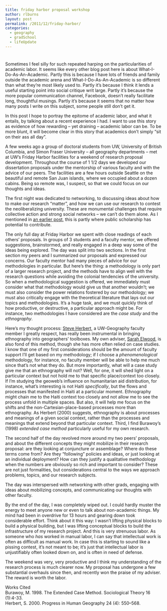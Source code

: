 ```yaml
---
title: friday harbor proposal workshop
author: rlburns
layout: post
permalink: /2011/12/friday-harbor/
categories:
  - geography
  - gradSchool
  - lifeUpdate
---
```

# 

Sometimes I feel silly for such repeated harping on the particularities of academic labor. It seems like every other blog post here is about What-I-Do-As-An-Academic. Partly this is because I have lots of friends and family outside the academic arena and What-I-Do-As-An-Academic is so different than what they’re most likely used to. Partly it’s because I think it lends a useful starting point into social critique writ large. Partly it’s because the more popular communication channel, Facebook, doesn’t really facilitate long, thoughtful musings. Partly it’s because it seems that no matter how many posts I write on this subject, some people still don’t get it.

In this post I hope to portray the epitome of academic labor, and what it entails, by talking about a recent experience I had. I want to use this story as evidence of how rewarding – yet draining – academic labor can be. To be more blunt, it will become clear in this story that academics don’t simply “sit on their ass all day”.

A few weeks ago a group of doctoral students from UW, University of British Columbia, and Simon Fraser University – all geography departments – met at UW’s Friday Harbor facilities for a weekend of research proposal development. Throughout the course of 1 1/2 days we developed our dissertation proposals under the mentorship of various faculty and with the advice of our peers. The facilities are a few hours outside Seattle on the beautiful and remote San Juan islands, where we occupied about a dozen cabins. Being so remote was, I suspect, so that we could focus on our thoughts and ideas.

The first night was dedicated to networking, to discussing ideas about how to make our research “matter”, and how we can use our research to contest the neoliberalizing university. These are monumental challenges that require collective action and strong social networks – we can’t do them alone. As I mentioned in [an earlier post][1], this is partly where public scholarship has potential to contribute.

 [1]: http://students.washington.edu/rlburns/2011/12/my-take-on-public-scholarship/

The only full day at Friday Harbor we spent with close readings of each others’ proposals. In groups of 3 students and a faculty mentor, we offered suggestions, brainstormed, and really engaged in a deep way some of the ideas being explored. The day was split into two sections. In the first section my peers and I summarized our proposals and expressed our concerns. Our faculty mentor had many pieces of advice for our methodologies in particular. But here’s the thing: a methodology is only part of a larger research project, and the methods have to align well with the research questions while avoiding the colonial tendencies of the university. So when a methodological suggestion is offered, we immediately must consider what that methodology would give us that another wouldn’t; we must also consider the power relations fostered by our methodology; we must also critically engage with the theoretical literature that lays out our topics and methodologies. It’s a huge task, and we must quickly think of how productive, or destructive, a particular approach might be. For instance, two methodologies I have considered are the *case study* and the *ethnography*.

Here’s my thought process: [Steve Herbert][2], a UW-Geography faculty member I greatly respect, has really been instrumental in bringing ethnography into geographers’ toolboxes. My own adviser, [Sarah Elwood][3], is also fond of this method, though she has more often relied on case studies. I know that one of my first considerations should be the amount of faculty support I’ll get based on my methodology; if I choose a *phenomenological* methodology, for instance, no faculty member will be able to help me much since that’s not what they do. But more importantly, what will a case study give me that an ethnography will not? Well, for one, it will shed light on a particular context but not hold me to that specific place/context too closely. If I’m studying the geoweb’s influence on humanitarian aid distribution, for instance, what’s interesting is not Haiti *specifically*, but the flows and processes that manifested in Haiti at a particular moment. Ethnography might chain me to the Haiti context too closely and not allow me to see the process unfold in multiple spaces. But also, it will help me focus on the shifts and the non-Cartesian-place-based processes more than ethnography. As Herbert (2000) suggests, ethnography is about processes and meanings of a given social context, rather than the processes and meanings that extend beyond that particular context. Third, I find Burawoy’s (1998) *extended case method* particularly useful for my own research.

 [2]: http://depts.washington.edu/geog/people/herbert_index.htm
 [3]: http://faculty.washington.edu/selwood/

The second half of the day revolved more around my two peers’ proposals, and about the different concepts they might mobilize in their research proposal: are they looking at conjuncture or assemblage? Where do these terms come from? Are they “following” policies and ideas, or just looking at an individual deployment? How can they justify a qualitative methodology when the numbers are obviously so rich and important to consider? These are not just formalities, but considerations central to the ways we approach problems, topics, and our research subjects.

The day was interspersed with networking with other grads, engaging with ideas about mobilizing concepts, and communicating our thoughts with other faculty.

By the end of the day, I was completely wiped out. I could hardly muster the energy to meet anyone new or even to talk about non-academic things. My mind had been in overdrive for 13 hours and gearing down took considerable effort. Think about it this way: I wasn’t lifting physical blocks to build a physical building, but I was lifting conceptual blocks to build the infrastructure of my research project. And this is very strenuous labor. As someone who *has* worked in manual labor, I can say that intellectual work is often as difficult as manual work. In case this is starting to sound like a pissing contest, it’s not meant to be; it’s just that intellectual labor is unjustifiably often looked down on, and is often in need of defense. 

The weekend was very, very productive and I think my understanding of the research process is much clearer now. My proposal has undergone a few substantial overhauls since then, and recently won the praise of my adviser. The reward is worth the labor.

Works Cited  
Burawoy, M. 1998. The Extended Case Method. Sociological Theory 16 (1):4-33.  
Herbert, S. 2000. Progress in Human Geography 24 (4): 550–568.